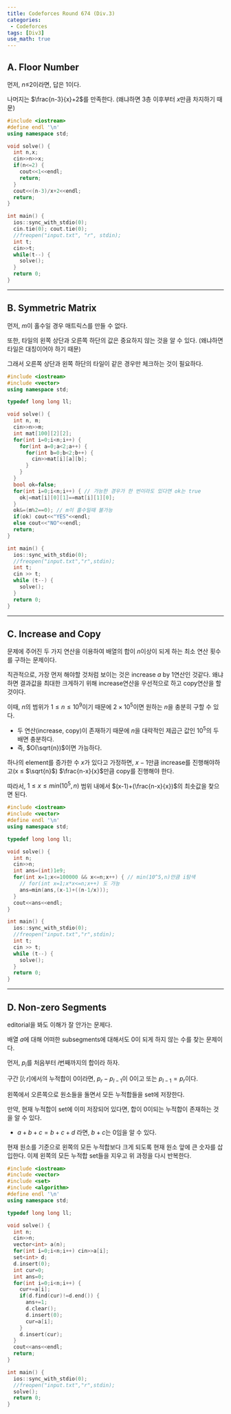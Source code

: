 ```yaml
---
title: Codeforces Round 674 (Div.3)
categories:
 - Codeforces
tags: [Div3]
use_math: true
---
```

## A. Floor Number

먼저, $n$≤2이라면, 답은 1이다.

나머지는 $\frac{n-3}{x}+2$를 만족한다. (왜냐하면 3층 이후부터 $x$만큼 차지하기 때문)
```cpp
#include <iostream>
#define endl '\n'
using namespace std;

void solve() {
  int n,x;
  cin>>n>>x;
  if(n<=2) {
    cout<<1<<endl;
    return;
  }
  cout<<(n-3)/x+2<<endl;
  return;
}

int main() {
  ios::sync_with_stdio(0);
  cin.tie(0); cout.tie(0);
  //freopen("input.txt", "r", stdin);
  int t;
  cin>>t;
  while(t--) {
    solve();
  }
  return 0;
}
```
---

## B. Symmetric Matrix

먼저, $m$이 홀수일 경우 매트릭스를 만들 수 없다.

또한, 타일의 왼쪽 상단과 오른쪽 하단의 값은 중요하지 않는 것을 알 수 있다. (왜냐하면 타일은 대칭이어야 하기 때문)

그래서 오른쪽 상단과 왼쪽 하단의 타일이 같은 경우만 체크하는 것이 필요하다.
```cpp
#include <iostream>
#include <vector>
using namespace std;

typedef long long ll;

void solve() {
  int n, m;
  cin>>n>>m;
  int mat[100][2][2];
  for(int i=0;i<n;i++) {
    for(int a=0;a<2;a++) {
      for(int b=0;b<2;b++) {
        cin>>mat[i][a][b];
      }
    }
  }
  bool ok=false;
  for(int i=0;i<n;i++) { // 가능한 경우가 한 번이라도 있다면 ok는 true
    ok|=mat[i][0][1]==mat[i][1][0];
  }
  ok&=(m%2==0); // m이 홀수일때 불가능
  if(ok) cout<<"YES"<<endl;
  else cout<<"NO"<<endl;
  return;
}

int main() {
  ios::sync_with_stdio(0);
  //freopen("input.txt","r",stdin);
  int t;
  cin >> t;
  while (t--) {
    solve();
  }
  return 0;
}
```
---

## C. Increase and Copy

문제에 주어진 두 가지 연산을 이용하여 배열의 합이 $n$이상이 되게 하는 최소 연산 횟수를 구하는 문제이다.

직관적으로, 가장 먼저 해야할 것처럼 보이는 것은 increase $a$ by 1연산인 것같다. 왜냐하면 결과값을 최대한 크게하기 위해 increase연산을 우선적으로 하고 copy연산을 할 것이다.

이때, $n$의 범위가 $1 ≤ n ≤ 10^9$이기 때문에 $2 \times 10^5$이면 원하는 $n$을 충분히 구할 수 있다.

- 두 연산(increase, copy)이 존재하기 때문에 $n$을 대략적인 제곱근 값인 $10^5$의 두 배면 충분하다.
- 즉, $O(\sqrt{n})$이면 가능하다.

하나의 element를 증가한 수 $x$가 있다고 가정하면, $x-1$만큼 increase를 진행해야하고(x ≤ $\sqrt{n}$) $\frac{n-x}{x}$만큼 copy를 진행해야 한다.

따라서, $1 ≤ x ≤ min(10^5,n)$ 범위 내에서 $(x-1)+(\frac{n-x}{x})$의 최솟값을 찾으면 된다.
```cpp
#include <iostream>
#include <vector>
#define endl '\n'
using namespace std;

typedef long long ll;

void solve() {
  int n;
  cin>>n;
  int ans=(int)1e9;
  for(int x=1;x<=100000 && x<=n;x++) { // min(10^5,n)만큼 i탐색
    // for(int x=1;x*x<=n;x++) 도 가능
    ans=min(ans,(x-1)+((n-1/x)));
  }
  cout<<ans<<endl;
}

int main() {
  ios::sync_with_stdio(0);
  //freopen("input.txt","r",stdin);
  int t;
  cin >> t;
  while (t--) {
    solve();
  }
  return 0;
}
```
---

## D. Non-zero Segments

editorial을 봐도 이해가 잘 안가는 문제다.

배열 $a$에 대해 어떠한 subsegments에 대해서도 0이 되게 하지 않는 수를 찾는 문제이다.

먼저, $p_i$를 처음부터 $i$번째까지의 합이라 하자.

구간 $[l;r]$에서의 누적합이 0이라면, $p_r-p_{l-1}$이 0이고 또는 $p_{l-1}=p_r$이다.

왼쪽에서 오른쪽으로 원소들을 돌면서 모든 누적합들을 set에 저장한다.

만약, 현재 누적합이 set에 이미 저장되어 있다면, 합이 0이되는 누적합이 존재하는 것을 알 수 있다.

- $a+b+c = b+c+d$ 라면, $b+c$는 0임을 알 수 있다.

현재 원소를 기준으로 왼쪽의 모든 누적합보다 크게 되도록 현재 원소 앞에 큰 숫자를 삽입한다. 이제 왼쪽의 모든 누적합 set들을 지우고 위 과정을 다시 반복한다.
```cpp
#include <iostream>
#include <vector>
#include <set>
#include <algorithm>
#define endl '\n'
using namespace std;

typedef long long ll;

void solve() {
  int n;
  cin>>n;
  vector<int> a(n);
  for(int i=0;i<n;i++) cin>>a[i];
  set<int> d;
  d.insert(0);
  int cur=0;
  int ans=0;
  for(int i=0;i<n;i++) {
    cur+=a[i];
    if(d.find(cur)!=d.end()) {
      ans+=1;
      d.clear();
      d.insert(0);
      cur=a[i];
    }
    d.insert(cur);
  }
  cout<<ans<<endl;
  return;
}

int main() {
  ios::sync_with_stdio(0);
  //freopen("input.txt","r",stdin);
  solve();
  return 0;
}
```